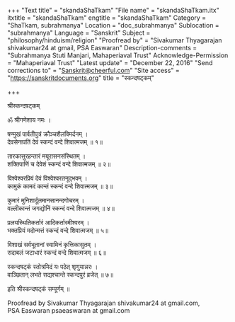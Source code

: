 +++
"Text title" = "skandaShaTkam"
"File name" = "skandaShaTkam.itx"
itxtitle = "skandaShaTkam"
engtitle = "skandaShaTkam"
Category = "ShaTkam, subrahmanya"
Location = "doc_subrahmanya"
Sublocation = "subrahmanya"
Language = "Sanskrit"
Subject = "philosophy/hinduism/religion"
"Proofread by" = "Sivakumar Thyagarajan shivakumar24 at gmail, PSA Easwaran"
Description-comments = "Subrahmanya Stuti Manjari, Mahaperiaval Trust"
Acknowledge-Permission = "Mahaperiaval Trust"
"Latest update" = "December 22, 2016"
"Send corrections to" = "Sanskrit@cheerful.com"
"Site access" = "https://sanskritdocuments.org"
title = "स्कन्दषट्कम्"

+++
  
 श्रीस्कन्दषट्कम्   
  
ॐ श्रीगणेशाय नमः ।  
  
षण्मुखं पार्वतीपुत्रं क्रौञ्चशैलविमर्दनम् ।  
देवसेनापतिं देवं स्कन्दं वन्दे शिवात्मजम् ॥ १॥  
  
तारकासुरहन्तारं मयूरासनसंस्थितम् ।  
शक्तिपाणिं च देवेशं स्कन्दं वन्दे शिवात्मजम् ॥ २॥  
  
विश्वेश्वरप्रियं देवं विश्वेश्वरतनूद्भवम् ।  
कामुकं कामदं कान्तं स्कन्दं वन्दे शिवात्मजम् ॥ ३॥  
  
कुमारं मुनिशार्दूलमानसानन्दगोचरम् ।  
वल्लीकान्तं जगद्योनिं स्कन्दं वन्दे शिवात्मजम् ॥ ४॥  
  
प्रलयस्थितिकर्तारं आदिकर्तारमीश्वरम् ।  
भक्तप्रियं मदोन्मत्तं स्कन्दं वन्दे शिवात्मजम् ॥ ५॥  
  
विशाखं सर्वभूतानां स्वामिनं कृत्तिकासुतम् ।  
सदाबलं जटाधारं स्कन्दं वन्दे शिवात्मजम् ॥ ६॥  
  
स्कन्दषट्कं स्तोत्रमिदं यः पठेत् शृणुयान्नरः ।  
वाञ्छितान् लभते सद्यश्चान्ते स्कन्दपुरं व्रजेत् ॥ ७॥  
  
इति श्रीस्कन्दषट्कं सम्पूर्णम् ॥  
  
  
Proofread by Sivakumar Thyagarajan shivakumar24 at gmail.com,  
PSA Easwaran psaeaswaran at gmail.com  
  
  
